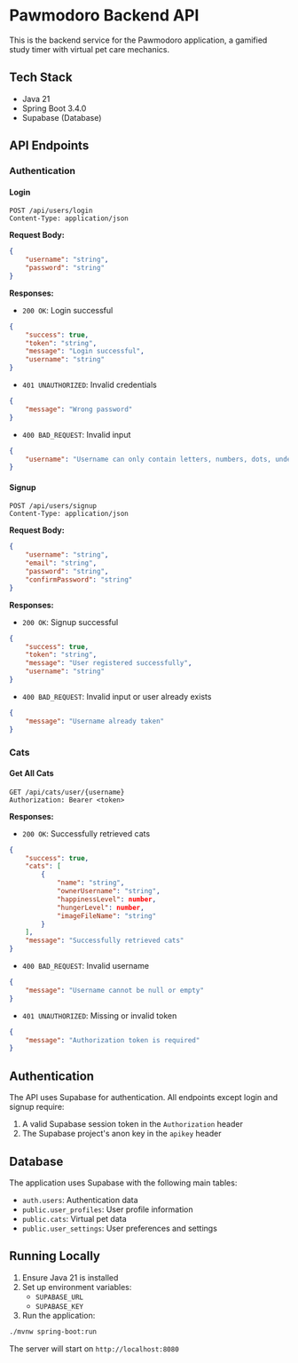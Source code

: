 # Pawmodoro Backend API

This is the backend service for the Pawmodoro application, a gamified study timer with virtual pet care mechanics.

## Tech Stack
- Java 21
- Spring Boot 3.4.0
- Supabase (Database)

## API Endpoints

### Authentication

#### Login
```http
POST /api/users/login
Content-Type: application/json
```

**Request Body:**
```json
{
    "username": "string",
    "password": "string"
}
```

**Responses:**
- `200 OK`: Login successful
```json
{
    "success": true,
    "token": "string",
    "message": "Login successful",
    "username": "string"
}
```
- `401 UNAUTHORIZED`: Invalid credentials
```json
{
    "message": "Wrong password"
}
```
- `400 BAD_REQUEST`: Invalid input
```json
{
    "username": "Username can only contain letters, numbers, dots, underscores, and hyphens"
}
```

#### Signup
```http
POST /api/users/signup
Content-Type: application/json
```

**Request Body:**
```json
{
    "username": "string",
    "email": "string",
    "password": "string",
    "confirmPassword": "string"
}
```

**Responses:**
- `200 OK`: Signup successful
```json
{
    "success": true,
    "token": "string",
    "message": "User registered successfully",
    "username": "string"
}
```
- `400 BAD_REQUEST`: Invalid input or user already exists
```json
{
    "message": "Username already taken"
}
```

### Cats

#### Get All Cats
```http
GET /api/cats/user/{username}
Authorization: Bearer <token>
```

**Responses:**
- `200 OK`: Successfully retrieved cats
```json
{
    "success": true,
    "cats": [
        {
            "name": "string",
            "ownerUsername": "string",
            "happinessLevel": number,
            "hungerLevel": number,
            "imageFileName": "string"
        }
    ],
    "message": "Successfully retrieved cats"
}
```
- `400 BAD_REQUEST`: Invalid username
```json
{
    "message": "Username cannot be null or empty"
}
```
- `401 UNAUTHORIZED`: Missing or invalid token
```json
{
    "message": "Authorization token is required"
}
```

## Authentication
The API uses Supabase for authentication. All endpoints except login and signup require:
1. A valid Supabase session token in the `Authorization` header
2. The Supabase project's anon key in the `apikey` header

## Database
The application uses Supabase with the following main tables:
- `auth.users`: Authentication data
- `public.user_profiles`: User profile information
- `public.cats`: Virtual pet data
- `public.user_settings`: User preferences and settings

## Running Locally
1. Ensure Java 21 is installed
2. Set up environment variables:
   - `SUPABASE_URL`
   - `SUPABASE_KEY`
3. Run the application:
```bash
./mvnw spring-boot:run
```

The server will start on `http://localhost:8080`
